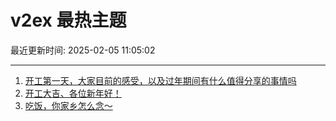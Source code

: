 # v2ex 最热主题

最近更新时间: 2025-02-05 11:05:02

--- 
1. [开工第一天，大家目前的感受，以及过年期间有什么值得分享的事情吗](https://www.v2ex.com/t/1108923) 
2. [开工大吉、各位新年好！](https://www.v2ex.com/t/1108924) 
3. [吃饭，你家乡怎么念～](https://www.v2ex.com/t/1108928) 
